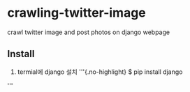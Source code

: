 # crawling-twitter-image
crawl twitter image and post photos on django webpage

## Install
1. termial에 django 설치
'''{.no-highlight}
$ pip install django 

'''
